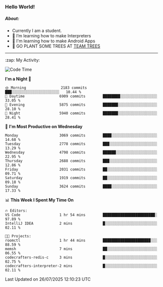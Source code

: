 ### Hello World!

##### About:
- Currently I am a student.
- 🌱 I’m learning how to make Interpreters
- 🌱 I'm learning how to make Android Apps
- 🌱 GO PLANT SOME TREES AT [TEAM TREES](https://teamtrees.org/)

---
  <summary>:zap: My Activity:</summary>
  
<!--START_SECTION:waka-->
![Code Time](http://img.shields.io/badge/Code%20Time-1%2C675%20hrs%2033%20mins-blue)

**I'm a Night 🦉** 

```text
🌞 Morning                2183 commits        ███░░░░░░░░░░░░░░░░░░░░░░   10.44 % 
🌆 Daytime                6909 commits        ████████░░░░░░░░░░░░░░░░░   33.05 % 
🌃 Evening                5875 commits        ███████░░░░░░░░░░░░░░░░░░   28.10 % 
🌙 Night                  5940 commits        ███████░░░░░░░░░░░░░░░░░░   28.41 % 
```
📅 **I'm Most Productive on Wednesday** 

```text
Monday                   3069 commits        ████░░░░░░░░░░░░░░░░░░░░░   14.68 % 
Tuesday                  2778 commits        ███░░░░░░░░░░░░░░░░░░░░░░   13.29 % 
Wednesday                4798 commits        ██████░░░░░░░░░░░░░░░░░░░   22.95 % 
Thursday                 2688 commits        ███░░░░░░░░░░░░░░░░░░░░░░   12.86 % 
Friday                   2031 commits        ██░░░░░░░░░░░░░░░░░░░░░░░   09.71 % 
Saturday                 1919 commits        ██░░░░░░░░░░░░░░░░░░░░░░░   09.18 % 
Sunday                   3624 commits        ████░░░░░░░░░░░░░░░░░░░░░   17.33 % 
```


📊 **This Week I Spent My Time On** 

```text
🔥 Editors: 
VS Code                  1 hr 54 mins        ████████████████████████░   97.89 % 
IntelliJ IDEA            2 mins              █░░░░░░░░░░░░░░░░░░░░░░░░   02.11 % 

🐱‍💻 Projects: 
roomctl                  1 hr 44 mins        ██████████████████████░░░   88.59 % 
memsh                    7 mins              ██░░░░░░░░░░░░░░░░░░░░░░░   06.55 % 
codecrafters-redis-c     3 mins              █░░░░░░░░░░░░░░░░░░░░░░░░   02.75 % 
codecrafters-interpreter-2 mins              █░░░░░░░░░░░░░░░░░░░░░░░░   02.11 % 
```


 Last Updated on 26/07/2025 12:10:23 UTC
<!--END_SECTION:waka-->
